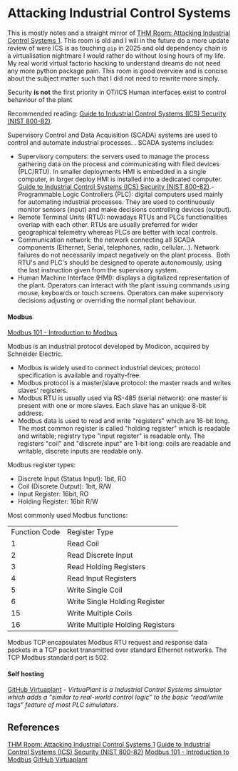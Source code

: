 # Attacking Industrial Control Systems

This is mostly notes and a straight mirror of [THM Room: Attacking Industrial Control Systems 1](https://tryhackme.com/room/attackingics1). This room is old and I will in the future do a more update review of were ICS is as touching `pip` in 2025 and old dependency chain is a virtualisation nightmare I would rather do without losing hours of my life. My real world virtual factorio hacking to understand dreams do not need any more python package pain. This room is good overview and is concise about the subject matter such that I did not need to rewrite more simply. 



Security **is not** the first priority in OT/ICS
Human interfaces exist to control behaviour of the plant

Recommended reading: [Guide to Industrial Control Systems (ICS) Security (NIST 800-82)](https://nvlpubs.nist.gov/nistpubs/SpecialPublications/NIST.SP.800-82r2.pdf).




Supervisory Control and Data Acquisition (SCADA) systems are used to control and automate industrial processes. . SCADA systems includes: 
- Supervisory computers: the servers used to manage the process gathering data on the process and communicating with filed devices (PLC/RTU). In smaller deployments HMI is embedded in a single computer, in larger deploy HMI is installed into a dedicated computer. 
[Guide to Industrial Control Systems (ICS) Security (NIST 800-82)](https://nvlpubs.nist.gov/nistpubs/SpecialPublications/NIST.SP.800-82r2.pdf).- Programmable Logic Controllers (PLC): digital computers used mainly for automating industrial processes. They are used to continuously monitor sensors (input) and make decisions controlling devices (output).
- Remote Terminal Units (RTU): nowadays RTUs and PLCs functionalities overlap with each other. RTUs are usually preferred for wider geographical telemetry whereas PLCs are better with local controls.
- Communication network: the network connecting all SCADA components (Ethernet, Serial, telephones, radio, cellular...). Network failures do not necessarily impact negatively on the plant process.  Both RTU's and PLC's should be designed to operate autonomously, using the last instruction given from the supervisory system.
- Human Machine Interface (HMI): displays a digitalized representation of the plant. Operators can interact with the plant issuing commands using mouse, keyboards or touch screens. Operators can make supervisory decisions adjusting or overriding the normal plant behaviour.

#### Modbus

[Modbus 101 - Introduction to Modbus](https://www.csimn.com/CSI_pages/Modbus101.html)

Modbus is an industrial protocol developed by Modicon, acquired by Schneider Electric.
- Modbus is widely used to connect industrial devices; protocol specification is available and royalty-free.
- Modbus protocol is a master/slave protocol: the master reads and writes slaves' registers.
- Modbus RTU is usually used via RS-485 (serial network): one master is present with one or more slaves. Each slave has an unique 8-bit address. 
- Modbus data is used to read and write "registers" which are 16-bit long. The most common register is called "holding register" which is readable and writable; registry type "input register" is readable only. The registers "coil" and "discrete input" are 1-bit long: coils are readable and writable, discrete inputs are readable only.

Modbus register types:
- Discrete Input (Status Input): 1bit, RO
- Coil (Discrete Output): 1bit, R/W
- Input Register: 16bit, RO
- Holding Register: 16bit R/W

Most commonly used Modbus functions:

|               |                                  |
| ------------- | -------------------------------- |
| Function Code | Register Type                    |
| 1             | Read Coil                        |
| 2             | Read Discrete Input              |
| 3             | Read Holding Registers           |
| 4             | Read Input Registers             |
| 5             | Write Single Coil                |
| 6             | Write Single Holding Register    |
| 15            | Write Multiple Coils             |
| 16            | Write Multiple Holding Registers |

Modbus TCP encapsulates Modbus RTU request and response data packets in a TCP packet transmitted over standard Ethernet networks. The TCP Modbus standard port is 502.

#### Self hosting 

[GitHub Virtuaplant](https://github.com/jseidl/virtuaplant) - *VirtuaPlant is a Industrial Control Systems simulator which adds a “similar to real-world control logic” to the basic “read/write tags” feature of most PLC simulators.*
## References

[THM Room: Attacking Industrial Control Systems 1](https://tryhackme.com/room/attackingics1) 
[Guide to Industrial Control Systems (ICS) Security (NIST 800-82)](https://nvlpubs.nist.gov/nistpubs/SpecialPublications/NIST.SP.800-82r2.pdf)
[Modbus 101 - Introduction to Modbus](https://www.csimn.com/CSI_pages/Modbus101.html)
[GitHub Virtuaplant](https://github.com/jseidl/virtuaplant) 